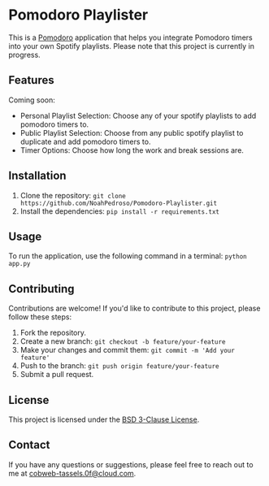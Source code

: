 # Pomodoro Playlister

This is a [Pomodoro](https://en.wikipedia.org/wiki/Pomodoro_Technique) application that helps you integrate Pomodoro timers into your own Spotify playlists. 
Please note that this project is currently in progress.

## Features

Coming soon:
- Personal Playlist Selection: Choose any of your spotify playlists to add pomodoro timers to.
- Public Playlist Selection: Choose from any public spotify playlist to duplicate and add pomodoro timers to. 
- Timer Options: Choose how long the work and break sessions are.

## Installation

1. Clone the repository: `git clone https://github.com/NoahPedroso/Pomodoro-Playlister.git`
2. Install the dependencies: `pip install -r requirements.txt`
<!-- 3. Set environment variables for the Spotipy API: 
    - Create a new application on the [Spotify Developer Dashboard](https://developer.spotify.com/dashboard/applications)
    - Add the following environment variables to your `.env` file:
        ```
        SPOTIPY_CLIENT_ID='your-client-id'
        SPOTIPY_CLIENT_SECRET='your-client-secret'
        SPOTIPY_REDIRECT_URI='your-redirect-uri'
        ``` -->
## Usage

To run the application, use the following command in a terminal: `python app.py`
<!-- 1. Choose the playlist you wish to add timers to
2. Decide how long you want the timers to be
3. Start the timer-->

## Contributing

Contributions are welcome! If you'd like to contribute to this project, please follow these steps:

1. Fork the repository.
2. Create a new branch: `git checkout -b feature/your-feature`
3. Make your changes and commit them: `git commit -m 'Add your feature'`
4. Push to the branch: `git push origin feature/your-feature`
5. Submit a pull request.

## License

This project is licensed under the [BSD 3-Clause License](LICENSE).

## Contact

If you have any questions or suggestions, please feel free to reach out to me at [cobweb-tassels.0f@cloud.com](mailto:cobweb-tassels.0f@cloud.com).
